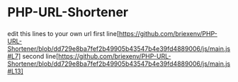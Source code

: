 # PHP-URL-Shortener
###
edit this lines to your own url
first line[https://github.com/briexenv/PHP-URL-Shortener/blob/dd729e8ba7fef2b49905b43547b4e39fd4889006/js/main.js#L7]
second line[https://github.com/briexenv/PHP-URL-Shortener/blob/dd729e8ba7fef2b49905b43547b4e39fd4889006/js/main.js#L13]
